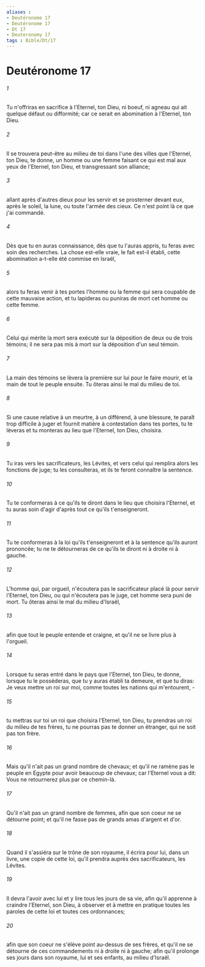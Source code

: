 ```yaml
---
aliases : 
- Deutéronome 17
- Deutéronome 17
- Dt 17
- Deuteronomy 17
tags : Bible/Dt/17
---
```


# Deutéronome 17

###### 1
Tu n'offriras en sacrifice à l'Eternel, ton Dieu, ni boeuf, ni agneau qui ait quelque défaut ou difformité; car ce serait en abomination à l'Eternel, ton Dieu.
###### 2
Il se trouvera peut-être au milieu de toi dans l'une des villes que l'Eternel, ton Dieu, te donne, un homme ou une femme faisant ce qui est mal aux yeux de l'Eternel, ton Dieu, et transgressant son alliance;
###### 3
allant après d'autres dieux pour les servir et se prosterner devant eux, après le soleil, la lune, ou toute l'armée des cieux. Ce n'est point là ce que j'ai commandé.
###### 4
Dès que tu en auras connaissance, dès que tu l'auras appris, tu feras avec soin des recherches. La chose est-elle vraie, le fait est-il établi, cette abomination a-t-elle été commise en Israël,
###### 5
alors tu feras venir à tes portes l'homme ou la femme qui sera coupable de cette mauvaise action, et tu lapideras ou puniras de mort cet homme ou cette femme.
###### 6
Celui qui mérite la mort sera exécuté sur la déposition de deux ou de trois témoins; il ne sera pas mis à mort sur la déposition d'un seul témoin.
###### 7
La main des témoins se lèvera la première sur lui pour le faire mourir, et la main de tout le peuple ensuite. Tu ôteras ainsi le mal du milieu de toi.
###### 8
Si une cause relative à un meurtre, à un différend, à une blessure, te paraît trop difficile à juger et fournit matière à contestation dans tes portes, tu te lèveras et tu monteras au lieu que l'Eternel, ton Dieu, choisira.
###### 9
Tu iras vers les sacrificateurs, les Lévites, et vers celui qui remplira alors les fonctions de juge; tu les consulteras, et ils te feront connaître la sentence.
###### 10
Tu te conformeras à ce qu'ils te diront dans le lieu que choisira l'Eternel, et tu auras soin d'agir d'après tout ce qu'ils t'enseigneront.
###### 11
Tu te conformeras à la loi qu'ils t'enseigneront et à la sentence qu'ils auront prononcée; tu ne te détourneras de ce qu'ils te diront ni à droite ni à gauche.
###### 12
L'homme qui, par orgueil, n'écoutera pas le sacrificateur placé là pour servir l'Eternel, ton Dieu, ou qui n'écoutera pas le juge, cet homme sera puni de mort. Tu ôteras ainsi le mal du milieu d'Israël,
###### 13
afin que tout le peuple entende et craigne, et qu'il ne se livre plus à l'orgueil.
###### 14
Lorsque tu seras entré dans le pays que l'Eternel, ton Dieu, te donne, lorsque tu le posséderas, que tu y auras établi ta demeure, et que tu diras: Je veux mettre un roi sur moi, comme toutes les nations qui m'entourent, -
###### 15
tu mettras sur toi un roi que choisira l'Eternel, ton Dieu, tu prendras un roi du milieu de tes frères, tu ne pourras pas te donner un étranger, qui ne soit pas ton frère.
###### 16
Mais qu'il n'ait pas un grand nombre de chevaux; et qu'il ne ramène pas le peuple en Egypte pour avoir beaucoup de chevaux; car l'Eternel vous a dit: Vous ne retournerez plus par ce chemin-là.
###### 17
Qu'il n'ait pas un grand nombre de femmes, afin que son coeur ne se détourne point; et qu'il ne fasse pas de grands amas d'argent et d'or.
###### 18
Quand il s'assiéra sur le trône de son royaume, il écrira pour lui, dans un livre, une copie de cette loi, qu'il prendra auprès des sacrificateurs, les Lévites.
###### 19
Il devra l'avoir avec lui et y lire tous les jours de sa vie, afin qu'il apprenne à craindre l'Eternel, son Dieu, à observer et à mettre en pratique toutes les paroles de cette loi et toutes ces ordonnances;
###### 20
afin que son coeur ne s'élève point au-dessus de ses frères, et qu'il ne se détourne de ces commandements ni à droite ni à gauche; afin qu'il prolonge ses jours dans son royaume, lui et ses enfants, au milieu d'Israël.
